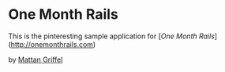 # One Month Rails 

This is the pinteresting sample application for 
[*One Month Rails*] (http://onemonthrails.com)

by [Mattan Griffel](http://mattangriffel.com)